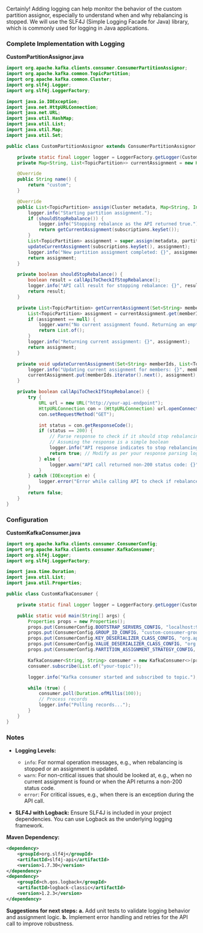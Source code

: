 Certainly! Adding logging can help monitor the behavior of the custom partition assignor, especially to understand when and why rebalancing is stopped. We will use the SLF4J (Simple Logging Facade for Java) library, which is commonly used for logging in Java applications.

### Complete Implementation with Logging

**CustomPartitionAssignor.java**

```java
import org.apache.kafka.clients.consumer.ConsumerPartitionAssignor;
import org.apache.kafka.common.TopicPartition;
import org.apache.kafka.common.Cluster;
import org.slf4j.Logger;
import org.slf4j.LoggerFactory;

import java.io.IOException;
import java.net.HttpURLConnection;
import java.net.URL;
import java.util.HashMap;
import java.util.List;
import java.util.Map;
import java.util.Set;

public class CustomPartitionAssignor extends ConsumerPartitionAssignor {

    private static final Logger logger = LoggerFactory.getLogger(CustomPartitionAssignor.class);
    private Map<String, List<TopicPartition>> currentAssignment = new HashMap<>();

    @Override
    public String name() {
        return "custom";
    }

    @Override
    public List<TopicPartition> assign(Cluster metadata, Map<String, Integer> partitionsPerTopic, Map<String, Subscription> subscriptions) {
        logger.info("Starting partition assignment.");
        if (shouldStopRebalance()) {
            logger.info("Stopping rebalance as the API returned true.");
            return getCurrentAssignment(subscriptions.keySet());
        }
        List<TopicPartition> assignment = super.assign(metadata, partitionsPerTopic, subscriptions);
        updateCurrentAssignment(subscriptions.keySet(), assignment);
        logger.info("New partition assignment completed: {}", assignment);
        return assignment;
    }

    private boolean shouldStopRebalance() {
        boolean result = callApiToCheckIfStopRebalance();
        logger.info("API call result for stopping rebalance: {}", result);
        return result;
    }

    private List<TopicPartition> getCurrentAssignment(Set<String> memberIds) {
        List<TopicPartition> assignment = currentAssignment.get(memberIds.iterator().next());
        if (assignment == null) {
            logger.warn("No current assignment found. Returning an empty list.");
            return List.of();
        }
        logger.info("Returning current assignment: {}", assignment);
        return assignment;
    }

    private void updateCurrentAssignment(Set<String> memberIds, List<TopicPartition> assignment) {
        logger.info("Updating current assignment for members: {}", memberIds);
        currentAssignment.put(memberIds.iterator().next(), assignment);
    }

    private boolean callApiToCheckIfStopRebalance() {
        try {
            URL url = new URL("http://your-api-endpoint");
            HttpURLConnection con = (HttpURLConnection) url.openConnection();
            con.setRequestMethod("GET");

            int status = con.getResponseCode();
            if (status == 200) {
                // Parse response to check if it should stop rebalancing
                // Assuming the response is a simple boolean
                logger.info("API response indicates to stop rebalancing.");
                return true; // Modify as per your response parsing logic
            } else {
                logger.warn("API call returned non-200 status code: {}", status);
            }
        } catch (IOException e) {
            logger.error("Error while calling API to check if rebalance should be stopped", e);
        }
        return false;
    }
}
```

### Configuration

**CustomKafkaConsumer.java**

```java
import org.apache.kafka.clients.consumer.ConsumerConfig;
import org.apache.kafka.clients.consumer.KafkaConsumer;
import org.slf4j.Logger;
import org.slf4j.LoggerFactory;

import java.time.Duration;
import java.util.List;
import java.util.Properties;

public class CustomKafkaConsumer {

    private static final Logger logger = LoggerFactory.getLogger(CustomKafkaConsumer.class);

    public static void main(String[] args) {
        Properties props = new Properties();
        props.put(ConsumerConfig.BOOTSTRAP_SERVERS_CONFIG, "localhost:9092");
        props.put(ConsumerConfig.GROUP_ID_CONFIG, "custom-consumer-group");
        props.put(ConsumerConfig.KEY_DESERIALIZER_CLASS_CONFIG, "org.apache.kafka.common.serialization.StringDeserializer");
        props.put(ConsumerConfig.VALUE_DESERIALIZER_CLASS_CONFIG, "org.apache.kafka.common.serialization.StringDeserializer");
        props.put(ConsumerConfig.PARTITION_ASSIGNMENT_STRATEGY_CONFIG, CustomPartitionAssignor.class.getName());

        KafkaConsumer<String, String> consumer = new KafkaConsumer<>(props);
        consumer.subscribe(List.of("your-topic"));

        logger.info("Kafka consumer started and subscribed to topic.");

        while (true) {
            consumer.poll(Duration.ofMillis(100));
            // Process records
            logger.info("Polling records...");
        }
    }
}
```

### Notes

- **Logging Levels:**
  - `info`: For normal operation messages, e.g., when rebalancing is stopped or an assignment is updated.
  - `warn`: For non-critical issues that should be looked at, e.g., when no current assignment is found or when the API returns a non-200 status code.
  - `error`: For critical issues, e.g., when there is an exception during the API call.

- **SLF4J with Logback:** Ensure SLF4J is included in your project dependencies. You can use Logback as the underlying logging framework.

**Maven Dependency:**

```xml
<dependency>
    <groupId>org.slf4j</groupId>
    <artifactId>slf4j-api</artifactId>
    <version>1.7.30</version>
</dependency>
<dependency>
    <groupId>ch.qos.logback</groupId>
    <artifactId>logback-classic</artifactId>
    <version>1.2.3</version>
</dependency>
```

**Suggestions for next steps:**
**a.** Add unit tests to validate logging behavior and assignment logic.
**b.** Implement error handling and retries for the API call to improve robustness.
